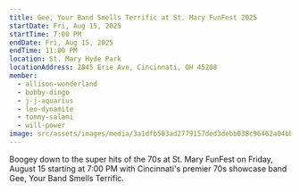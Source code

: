 ```yaml
---
title: Gee, Your Band Smells Terrific at St. Mary FunFest 2025
startDate: Fri, Aug 15, 2025
startTime: 7:00 PM
endDate: Fri, Aug 15, 2025
endTime: 11:00 PM
location: St. Mary Hyde Park
locationAddress: 2845 Erie Ave, Cincinnati, OH 45208
member:
  - allison-wonderland
  - bobby-dingo
  - j-j-aquarius
  - leo-dynamite
  - tommy-salami
  - will-power
image: src/assets/images/media/3a1dfb503ad2779157ded3debb038c96462a04bb.avif
---
```

Boogey down to the super hits of the 70s at St. Mary FunFest on Friday, August 15 starting at 7:00 PM with Cincinnati's premier 70s showcase band Gee, Your Band Smells Terrific.
